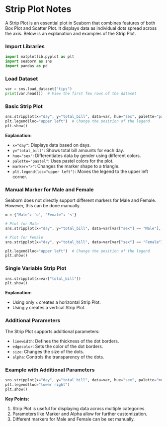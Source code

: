 # Strip Plot Notes

A Strip Plot is an essential plot in Seaborn that combines features of both Box Plot and Scatter Plot. It displays data as individual dots spread across the axis. Below is an explanation and examples of the Strip Plot.

### Import Libraries
```python
import matplotlib.pyplot as plt
import seaborn as sns
import pandas as pd
```

### Load Dataset
```python
var = sns.load_dataset("tips")
print(var.head())  # View the first few rows of the dataset
```

### Basic Strip Plot
```python
sns.stripplot(x="day", y="total_bill", data=var, hue="sex", palette="pastel", marker=">")
plt.legend(loc="upper left")  # Change the position of the legend
plt.show()
```

**Explanation:**
- `x="day"`: Displays data based on days.
- `y="total_bill"`: Shows total bill amounts for each day.
- `hue="sex"`: Differentiates data by gender using different colors.
- `palette="pastel"`: Uses pastel colors for the plot.
- `marker=">"`: Changes the marker shape to a triangle.
- `plt.legend(loc="upper left")`: Moves the legend to the upper left corner.

### Manual Marker for Male and Female
Seaborn does not directly support different markers for Male and Female. However, this can be done manually.

```python
m = {"Male": 'o', "Female": '<'}

# Plot for Male
sns.stripplot(x="day", y="total_bill", data=var[var["sex"] == "Male"], marker=m["Male"], color="blue", label="Male")

# Plot for Female
sns.stripplot(x="day", y="total_bill", data=var[var["sex"] == "Female"], marker=m["Female"], color="pink", label="Female")

plt.legend(loc="upper left")  # Change the position of the legend
plt.show()
```

### Single Variable Strip Plot
```python
sns.stripplot(x=var["total_bill"])
plt.show()
```
**Explanation:**
- Using only `x` creates a horizontal Strip Plot.
- Using `y` creates a vertical Strip Plot.

### Additional Parameters
The Strip Plot supports additional parameters:
- `linewidth`: Defines the thickness of the dot borders.
- `edgecolor`: Sets the color of the dot borders.
- `size`: Changes the size of the dots.
- `alpha`: Controls the transparency of the dots.

### Example with Additional Parameters
```python
sns.stripplot(x="day", y="total_bill", data=var, hue="sex", palette="muted", size=8, linewidth=1, alpha=0.7, edgecolor="gray")
plt.legend(loc="lower right")
plt.show()
```

**Key Points:**
1. Strip Plot is useful for displaying data across multiple categories.
2. Parameters like Marker and Alpha allow for further customization.
3. Different markers for Male and Female can be set manually.

